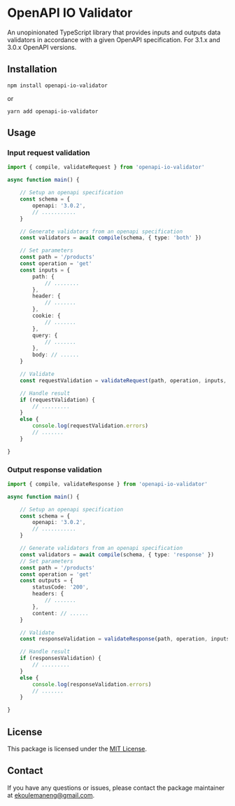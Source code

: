 # OpenAPI IO Validator
An unopinionated TypeScript library that provides inputs and outputs data validators in accordance with a given OpenAPI specification. For 3.1.x and 3.0.x OpenAPI versions.

## Installation

```
npm install openapi-io-validator 
```
or 
```
yarn add openapi-io-validator
```

## Usage

### Input request validation

```typescript
import { compile, validateRequest } from 'openapi-io-validator'

async function main() {

    // Setup an openapi specification
    const schema = {
        openapi: '3.0.2',
        // ...........
    }

    // Generate validators from an openapi specification
    const validators = await compile(schema, { type: 'both' })

    // Set parameters
    const path = '/products'
    const operation = 'get'
    const inputs = {
        path: {
            // ........
        },
        header: {
            // .......
        },
        cookie: {
            // .......
        },
        query: {
            // .......
        },
        body: // ......
    }

    // Validate
    const requestValidation = validateRequest(path, operation, inputs, validators)

    // Handle result
    if (requestValidation) {
        // .........
    }
    else {
        console.log(requestValidation.errors)
        // .......
    }

}
```

### Output response validation

```typescript
import { compile, validateResponse } from 'openapi-io-validator'

async function main() {

    // Setup an openapi specification
    const schema = {
        openapi: '3.0.2',
        // ...........
    }

    // Generate validators from an openapi specification
    const validators = await compile(schema, { type: 'response' })
    // Set parameters
    const path = '/products'
    const operation = 'get'
    const outputs = {
        statusCode: '200',
        headers: {
            // .......
        },
        content: // ......
    }

    // Validate
    const responseValidation = validateResponse(path, operation, inputs, validators)

    // Handle result
    if (responsesValidation) {
        // .........
    }
    else {
        console.log(responseValidation.errors)
        // .......
    }

}
```

## License
This package is licensed under the [MIT License](https://opensource.org/licenses/mit).

## Contact
If you have any questions or issues, please contact the package maintainer at ekoulemaneng@gmail.com.

